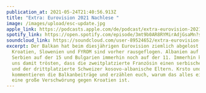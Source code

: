 ```yaml
---
publication_at: 2021-05-24T21:40:56.913Z
title: "Extra: Eurovision 2021 Nachlese "
image: /images/upload/esc-update.jpg
apple_link: https://podcasts.apple.com/de/podcast/extra-eurovision-2021-nachlese/id1170436903?i=1000522966101
spotify_link: https://open.spotify.com/episode/3mt9b0AR8RYMirAdjGsaMn?si=E8tf8cN2S2esc3nDxhCRrA
soundcloud_link: https://soundcloud.com/user-89524652/extra-eurovision-2021-nachlese
excerpt: Der Balkan hat beim diesjährigen Eurovision ziemlich abgelost.
  Kroatien, Slowenien und FYROM sind vorher rausgeflogen. Albanien auf der 21,
  Serbien auf der 15 und Bulgarien immerhin noch auf der 11. Immerhin können wir
  uns damit trösten, dass die zweitplatzierte Französin einen serbischen Opa hat
  und der drittplatzierte Schweizer kosovo-albanische Eltern. Krsto und Danijel
  kommentieren die Balkanbeiträge und erzählen euch, warum das alles eigentlich
  eine große Verschwörung gegen Kroatien ist.
---
```

